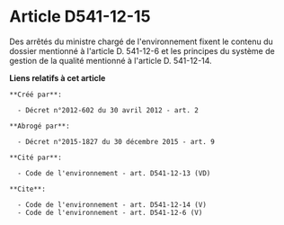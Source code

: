 # Article D541-12-15

Des arrêtés du ministre chargé de l'environnement fixent le contenu du dossier mentionné à l'article D. 541-12-6 et les
principes du système de gestion de la qualité mentionné à l'article D. 541-12-14.

**Liens relatifs à cet article**

	**Créé par**:

	  - Décret n°2012-602 du 30 avril 2012 - art. 2

	**Abrogé par**:

	  - Décret n°2015-1827 du 30 décembre 2015 - art. 9

	**Cité par**:

	  - Code de l'environnement - art. D541-12-13 (VD)

	**Cite**:

	  - Code de l'environnement - art. D541-12-14 (V)
	  - Code de l'environnement - art. D541-12-6 (V)
